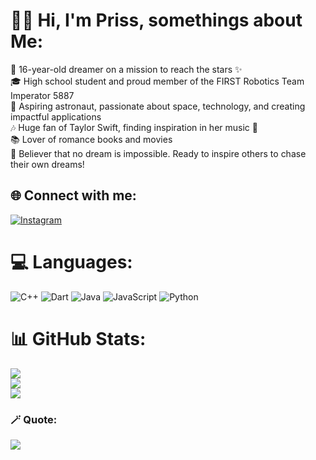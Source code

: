 # 👩‍🚀 Hi, I'm Priss, somethings about Me:
🌌 16-year-old dreamer on a mission to reach the stars ✨
<br>🎓 High school student and proud member of the FIRST Robotics Team Imperator 5887<br>
🚀 Aspiring astronaut, passionate about space, technology, and creating impactful applications
<br>🎶 Huge fan of Taylor Swift, finding inspiration in her music 🎤
<br>📚 Lover of romance books and movies 
<br>🌠 Believer that no dream is impossible. Ready to inspire others to chase their own dreams!


## 🌐 Connect with me:
[![Instagram](https://img.shields.io/badge/Instagram-%23E4405F.svg?logo=Instagram&logoColor=white)](https://instagram.com/priss_marquez) 

# 💻 Languages:
![C++](https://img.shields.io/badge/c++-%2300599C.svg?style=for-the-badge&logo=c%2B%2B&logoColor=white) ![Dart](https://img.shields.io/badge/dart-%230175C2.svg?style=for-the-badge&logo=dart&logoColor=white) ![Java](https://img.shields.io/badge/java-%23ED8B00.svg?style=for-the-badge&logo=openjdk&logoColor=white) ![JavaScript](https://img.shields.io/badge/javascript-%23323330.svg?style=for-the-badge&logo=javascript&logoColor=%23F7DF1E) ![Python](https://img.shields.io/badge/python-3670A0?style=for-the-badge&logo=python&logoColor=ffdd54)
# 📊 GitHub Stats:
![](https://github-readme-stats.vercel.app/api?username=prissmarquez&theme=dark&hide_border=false&include_all_commits=false&count_private=false)<br/>
![](https://github-readme-streak-stats.herokuapp.com/?user=prissmarquez&theme=dark&hide_border=false)<br/>
![](https://github-readme-stats.vercel.app/api/top-langs/?username=prissmarquez&theme=dark&hide_border=false&include_all_commits=false&count_private=false&layout=compact)

### 🪄 Quote:

![](https://quotes-github-readme.vercel.app/api?type=vetical&theme=dark)
